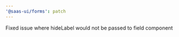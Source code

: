 ```yaml
---
'@saas-ui/forms': patch
---
```


Fixed issue where hideLabel would not be passed to field component
